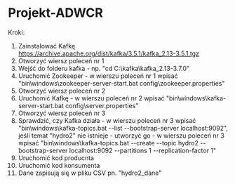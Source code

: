 # Projekt-ADWCR

Kroki:
1. Zainstalować Kafkę https://archive.apache.org/dist/kafka/3.5.1/kafka_2.13-3.5.1.tgz
2. Otworzyć wiersz poleceń nr 1
3. Wejść do folderu kafka - np. "cd C:\kafka\kafka_2.13-3.7.0"
4. Uruchomić Zookeeper - w wierszu poleceń nr 1 wpisać "bin\windows\zookeeper-server-start.bat config\zookeeper.properties"
5. Otworzyć wiersz poleceń nr 2
6. Uruchomić Kafkę - w wierszu poleceń nr 2 wpisać "bin\windows\kafka-server-start.bat config\server.properties"
7. Otworzyć wiersz poleceń nr 3
8. Sprawdzić, czy Kafka działa - w wierszu poleceń nr 3 wpisać "bin\windows\kafka-topics.bat --list --bootstrap-server localhost:9092", jeśli temat "hydro2" nie istnieje - utworzyć go - w wierszu poleceń nr 3 wpisać "bin\windows\kafka-topics.bat --create --topic hydro2 --bootstrap-server localhost:9092 --partitions 1 --replication-factor 1"
9. Uruchomić kod producnta
10. Uruchomić kod konsumenta
11. Dane zapisują się w pliku CSV pn. "hydro2_dane"
